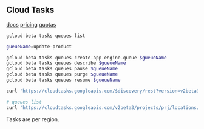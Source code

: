 Cloud Tasks
-

[docs](https://cloud.google.com/tasks/docs/)
[pricing](https://cloud.google.com/tasks/docs/pricing)
[quotas](https://cloud.google.com/tasks/docs/quotas)

````bash
gcloud beta tasks queues list

gueueName=update-product

gcloud beta tasks queues create-app-engine-queue $gueueName
gcloud beta tasks queues describe $gueueName
gcloud beta tasks queues pause $gueueName
gcloud beta tasks queues purge $gueueName
gcloud beta tasks queues resume $gueueName

curl 'https://cloudtasks.googleapis.com/$discovery/rest?version=v2beta3' | jq

# queues list
curl 'https://cloudtasks.googleapis.com/v2beta3/projects/prj/locations/us-central1/queues'
````

Tasks are per region.
